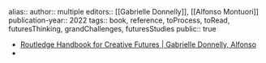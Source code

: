 alias::
author:: multiple
editors:: [[Gabrielle Donnelly]], [[Alfonso Montuori]] 
publication-year:: 2022
tags:: book, reference, toProcess, toRead, futuresThinking, grandChallenges, futuresStudies
public:: true

- [Routledge Handbook for Creative Futures | Gabrielle Donnelly, Alfonso](https://www.taylorfrancis.com/books/edit/10.4324/9781003020714/routledge-handbook-creative-futures-alfonso-montuori-gabrielle-donnelly?refId=f1a7b361-cedd-4067-bd53-a6987b098c52&context=ubx)
-